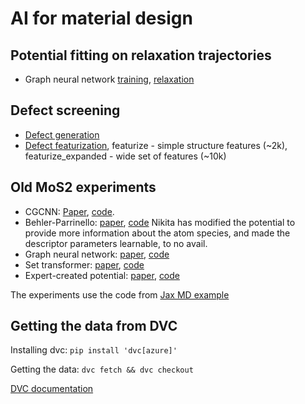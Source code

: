 # AI for material design
## Potential fitting on relaxation trajectories
* Graph neural network [training](https://github.com/HSE-LAMBDA/ai4material_design/blob/main/GNN-traj.ipynb), [relaxation](https://github.com/HSE-LAMBDA/ai4material_design/blob/main/GNN-relaxation.ipynb)

## Defect screening
* [Defect generation](https://github.com/HSE-LAMBDA/ai4material_design/blob/main/defects_generation/generation.ipynb)
* [Defect featurization](https://github.com/HSE-LAMBDA/ai4material_design/blob/main/structure_featurization.py), featurize - simple structure features (~2k), featurize_expanded - wide set of features (~10k)
## Old MoS2 experiments
* CGCNN: [Paper](https://journals.aps.org/prl/pdf/10.1103/PhysRevLett.120.145301), [code](https://github.com/HSE-LAMBDA/ai4material_design/blob/main/cgcnn.ipynb).
* Behler-Parrinello: [paper](https://journals.aps.org/prl/abstract/10.1103/PhysRevLett.98.146401), [code](https://github.com/HSE-LAMBDA/ai4material_design/blob/main/BP-wide-tuned-no-force.ipynb) Nikita has modified the potential to provide more information about the atom species, and made the descriptor parameters learnable, to no avail.
* Graph neural network: [paper](https://www.nature.com/articles/s41567-020-0842-8), [code](https://github.com/HSE-LAMBDA/ai4material_design/blob/main/GraphNN-wide.ipynb)
* Set transformer: [paper](http://proceedings.mlr.press/v97/lee19d.html), [code](https://github.com/HSE-LAMBDA/ai4material_design/blob/main/SetTransformer.ipynb)
* Expert-created potential: [paper](https://aip.scitation.org/doi/10.1063/1.5007842), [code](https://github.com/HSE-LAMBDA/ai4material_design/blob/main/KIM%20potential.ipynb)

The experiments use the code from [Jax MD example](https://colab.research.google.com/github/google/jax-md/blob/master/notebooks/neural_networks.ipynb)
## Getting the data from DVC
Installing dvc: `pip install 'dvc[azure]'`

Getting the data: `dvc fetch && dvc checkout`

[DVC documentation](https://dvc.org/doc)
    
